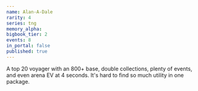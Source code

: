 ```yaml
---
name: Alan-A-Dale
rarity: 4
series: tng
memory_alpha:
bigbook_tier: 2
events: 8
in_portal: false
published: true
---
```


A top 20 voyager with an 800+ base, double collections, plenty of events, and even arena EV at 4 seconds. It's hard to find so much utility in one package.
